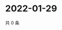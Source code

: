 # 2022-01-29

共 0 条

<!-- BEGIN WEIBO -->
<!-- 最后更新时间 Sat Jan 29 2022 13:12:26 GMT+0800 (China Standard Time) -->

<!-- END WEIBO -->
